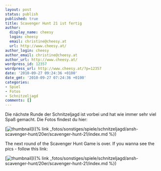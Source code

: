 ```yaml
---
layout: post
status: publish
published: true
title: Scavenger Hunt 21 ist fertig
author:
  display_name: cheesy
  login: cheesy
  email: christine@cheesy.at
  url: http://www.cheesy.at/
author_login: cheesy
author_email: christine@cheesy.at
author_url: http://www.cheesy.at/
wordpress_id: 12357
wordpress_url: http://www.cheesy.at/?p=12357
date: '2010-09-27 09:24:36 +0100'
date_gmt: '2010-09-27 07:24:36 +0100'
categories:
- Spiel
- Fotos
- Schnitzeljagd
comments: []
---
```

<!--:de-->Die nächste Runde der Schnitzeljagd ist vorbei und hat wie immer sehr viel Spaß gemacht. Die Fotos findest du hier:
[![](http://www.cheesy.at/wp-content/uploads/2010/09/thumbnail.jpg "thumbnail")]({% link _fotos/sonstiges/spiele/schnitzeljagd/ansh-scavenger-hunt/20er/scavenger-hunt-21/index.md %})
<!--:--><!--:en-->The next round of the Scavenger Hunt Game is over. If you wanna see the pics - follow this link:
[![](http://www.cheesy.at/wp-content/uploads/2010/09/thumbnail.jpg "thumbnail")]({% link _fotos/sonstiges/spiele/schnitzeljagd/ansh-scavenger-hunt/20er/scavenger-hunt-21/index.md %})<!--:-->
